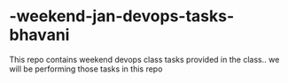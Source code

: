 # -weekend-jan-devops-tasks-bhavani
This repo contains weekend devops class tasks provided in the class.. we will be performing those tasks in this repo
